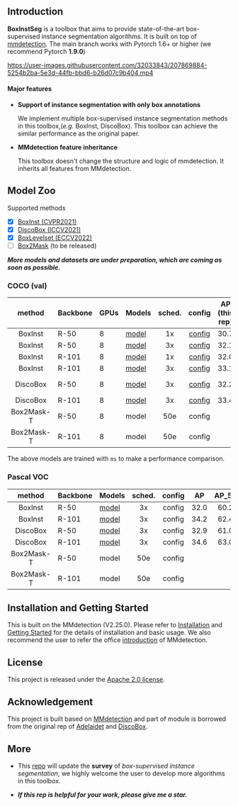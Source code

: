 
## Introduction
**BoxInstSeg** is a toolbox that aims to provide state-of-the-art box-supervised instance segmentation algorithms. 
It is built on top of [mmdetection](https://github.com/open-mmlab/mmdetection).
The main branch works with Pytorch 1.6+ or higher (we recommend Pytorch **1.9.0**)


https://user-images.githubusercontent.com/32033843/207869884-5254b2ba-5e3d-44fb-bbd6-b26d07c9b404.mp4


#### Major features

- **Support of instance segmentation with only box annotations**

   We implement multiple box-supervised instance segmentation methods in this toolbox,(*e.g.* BoxInst, DiscoBox). This toolbox can achieve the similar performance as the original paper. 

- **MMdetection feature inheritance**

  This toolbox doesn't change the structure and logic of mmdetection. It inherits all features from MMdetection.



## Model Zoo
<summary> Supported methods </summary>

- [x] [BoxInst (CVPR2021)](https://arxiv.org/abs/2012.02310)
- [x] [DiscoBox (ICCV2021)](https://arxiv.org/abs/2105.06464v2)
- [x] [BoxLevelset (ECCV2022)](https://arxiv.org/abs/2207.09055)
- [ ] [Box2Mask](https://arxiv.org/pdf/2212.01579.pdf) (to be released)

**_More  models and datasets are under preparation, which are coming as soon as possible._**

### COCO (val)
|     method      | Backbone | GPUs| Models                                                                                        | sched.  |config   | AP (this rep) | AP(original rep/paper) |
|:---------------:|----------|-----------|-----------------------------------------------------------------------------------------------|:-------:|:-------:|:-------------:|:----------------------:|
|   BoxInst       | R-50     |  8  | [model](https://drive.google.com/file/d/1dVOmUGsvnORcUGpFRXTxknepvsUYiV34/view?usp=sharing)   |   1x    |[config](https://github.com/LiWentomng/BoxInstSeg/blob/main/configs/boxinst/boxinst_r50_fpn_1x_coco.py)   |     30.7      |          30.7          |
|   BoxInst       | R-50     |  8  | [model](https://drive.google.com/drive/folders/1dbBM6EMA_8lFnrMzHCAV4X7ecxYzjl4w?usp=sharing) |   3x    |[config](https://github.com/LiWentomng/BoxInstSeg/blob/main/configs/boxinst/boxinst_r50_fpn_3x_coco.py)   |     32.1      |          31.8          |
|   BoxInst       | R-101     |  8  | [model](https://drive.google.com/drive/folders/1RCFqb15bVlNaI7AxKerP6hRmJ8AnexKN?usp=sharing) |   1x    |[config](https://github.com/LiWentomng/BoxInstSeg/blob/main/configs/boxinst/boxinst_r101_fpn_1x_coco.py)   |     32.0      |          32.2          |
|   BoxInst       | R-101     |  8  | [model](https://drive.google.com/file/d/1tlXLL5Ba9_o5V7zn18KZPCIyEJdpZFV1/view?usp=sharing)   |   3x    |[config](https://github.com/LiWentomng/BoxInstSeg/blob/main/configs/boxinst/boxinst_r101_fpn_3x_coco.py)   |     33.1      |          33.0          |
|   DiscoBox      | R-50     |  8 | [model](https://drive.google.com/file/d/1ifhmjXbFCBsn6wLBeOM6BWOm11LDmecr/view?usp=sharing)   |   3x    |[config](https://github.com/LiWentomng/BoxInstSeg/blob/main/configs/discobox/discobox_solov2_coco_r50_fpn_3x.py)   |     32.2      |      31.4(wo ms)       |
|   DiscoBox      | R-101    |  8  | [model](https://drive.google.com/file/d/12yNKThkQK3yV8B5YHkkgyMOa0e5-uUpJ/view?usp=sharing)     |   3x    |[config](https://github.com/LiWentomng/BoxInstSeg/blob/main/configs/discobox/discobox_solov2_coco_r101_fpn_3x.py)   |     33.4      |           --            |
| Box2Mask-T      | R-50     |  8  | model                                                                                         |   50e   | config |               |                        |
| Box2Mask-T      | R-101     |  8  | model                                                                                         |   50e   | config |               |                        |

The above models are trained with `ms` to make a performance comparison.

### Pascal VOC 
|     method      | Backbone | Models    | sched.  |config   | AP | AP_50|  AP_75|
|:---------------:|----------|-----------|:-------:|:-------:|:-------:|:-------:|:-------:|
|   BoxInst       | R-50     | [model](https://drive.google.com/drive/folders/18ZK3uqAtcRx9r-Ci45Bg358LA4eFGBsY?usp=sharing)     |   3x    |config   |  32.0    | 60.2 | 30.2 |
|   BoxInst       | R-101     | [model](https://drive.google.com/drive/folders/1QA9bSUnwtJ-pyuj_4pqHA9X64g3PbisT?usp=sharing)     |   3x    |config   |   34.2  | 62.4| 33.2 |
|   DiscoBox       | R-50     | [model](https://drive.google.com/file/d/1uNO_YVhGN5Kwbc8fjjtFCxULnRclZ_IW/view?usp=sharing)     |   3x    |config   |   32.9  | 61.0   |  31.5 |
|   DiscoBox       | R-101     | [model](https://drive.google.com/drive/folders/1JChdGB0mBjC4ypNuNxbCuIdjj4YY7GBv?usp=sharing)     |   3x    |config   |  34.6  |63.0  | 33.0 |
|   Box2Mask-T      | R-50   | model     |   50e   |config   |     |  |  |
|   Box2Mask-T      | R-101     | model |   50e    |config   |   |   |   |

## Installation and Getting Started
This is built on the MMdetection (V2.25.0). Please refer to [Installation](https://github.com/LiWentomng/BoxInstSeg/blob/main/docs/install.md) and [Getting Started](https://github.com/LiWentomng/BoxInstSeg/blob/main/docs/get_started.md) for the details of installation and basic usage. We also recommend the user to refer the office [introduction](https://github.com/open-mmlab/mmdetection/blob/master/docs/en/get_started.md/#Installation) of MMdetection.


## License

This project is released under the [Apache 2.0 license](LICENSE).


## Acknowledgement

This project is built based on [MMdetection](https://github.com/open-mmlab/mmdetection) and part of module is borrowed from the original rep of [Adelaidet](https://github.com/aim-uofa/AdelaiDet) and [DiscoBox](https://github.com/NVlabs/DiscoBox).

## More
- This [repo](https://github.com/LiWentomng/Box-supervised-instance-segmentation) will update the **survey** of _box-supervised instance segmentation_, we highly welcome the user to develop more algorithms in this toolbox.

- **_If this rep is helpful for your work, please give me a star._**

